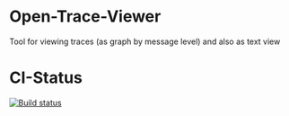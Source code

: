 # Open-Trace-Viewer
Tool for viewing traces (as graph by message level) and also as text view

# CI-Status
[![Build status](https://ci.appveyor.com/api/projects/status/h6ga410mm59mp25j?svg=true)](https://ci.appveyor.com/project/DigitalFlow/open-trace-viewer)
